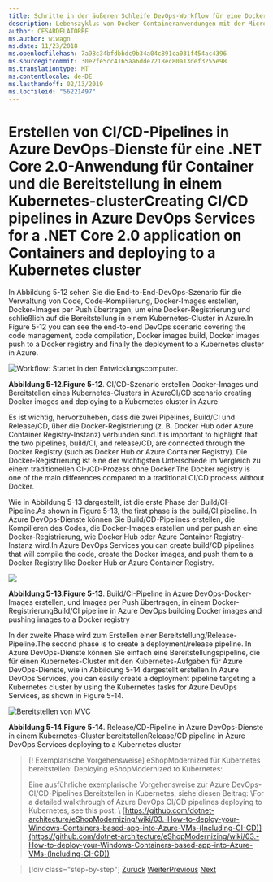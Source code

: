 ```yaml
---
title: Schritte in der äußeren Schleife DevOps-Workflow für eine Docker-Anwendung
description: Lebenszyklus von Docker-Containeranwendungen mit der Microsoft-Plattform und Tools
author: CESARDELATORRE
ms.author: wiwagn
ms.date: 11/23/2018
ms.openlocfilehash: 7a98c34bfdbbdc9b34a04c891ca031f454ac4396
ms.sourcegitcommit: 30e2fe5cc4165aa6dde7218ec80a13def3255e98
ms.translationtype: MT
ms.contentlocale: de-DE
ms.lasthandoff: 02/13/2019
ms.locfileid: "56221497"
---
```

# <a name="creating-cicd-pipelines-in-azure-devops-services-for-a-net-core-20-application-on-containers-and-deploying-to-a-kubernetes-cluster"></a><span data-ttu-id="bf8fc-103">Erstellen von CI/CD-Pipelines in Azure DevOps-Dienste für eine .NET Core 2.0-Anwendung für Container und die Bereitstellung in einem Kubernetes-cluster</span><span class="sxs-lookup"><span data-stu-id="bf8fc-103">Creating CI/CD pipelines in Azure DevOps Services for a .NET Core 2.0 application on Containers and deploying to a Kubernetes cluster</span></span>

<span data-ttu-id="bf8fc-104">In Abbildung 5-12 sehen Sie die End-to-End-DevOps-Szenario für die Verwaltung von Code, Code-Kompilierung, Docker-Images erstellen, Docker-Images per Push übertragen, um eine Docker-Registrierung und schließlich auf die Bereitstellung in einem Kubernetes-Cluster in Azure.</span><span class="sxs-lookup"><span data-stu-id="bf8fc-104">In Figure 5-12 you can see the end-to-end DevOps scenario covering the code management, code compilation, Docker images build, Docker images push to a Docker registry and finally the deployment to a Kubernetes cluster in Azure.</span></span>

![Workflow: Startet in den Entwicklungscomputer.](media/docker-workflow-ci-cd-aks.png)

<span data-ttu-id="bf8fc-107">**Abbildung 5-12**.</span><span class="sxs-lookup"><span data-stu-id="bf8fc-107">**Figure 5-12**.</span></span> <span data-ttu-id="bf8fc-108">CI/CD-Szenario erstellen Docker-Images und Bereitstellen eines Kubernetes-Clusters in Azure</span><span class="sxs-lookup"><span data-stu-id="bf8fc-108">CI/CD scenario creating Docker images and deploying to a Kubernetes cluster in Azure</span></span>

<span data-ttu-id="bf8fc-109">Es ist wichtig, hervorzuheben, dass die zwei Pipelines, Build/CI und Release/CD, über die Docker-Registrierung (z. B. Docker Hub oder Azure Container Registry-Instanz) verbunden sind.</span><span class="sxs-lookup"><span data-stu-id="bf8fc-109">It is important to highlight that the two pipelines, build/CI, and release/CD, are connected through the Docker Registry (such as Docker Hub or Azure Container Registry).</span></span> <span data-ttu-id="bf8fc-110">Die Docker-Registrierung ist eine der wichtigsten Unterschiede im Vergleich zu einem traditionellen CI-/CD-Prozess ohne Docker.</span><span class="sxs-lookup"><span data-stu-id="bf8fc-110">The Docker registry is one of the main differences compared to a traditional CI/CD process without Docker.</span></span>

<span data-ttu-id="bf8fc-111">Wie in Abbildung 5-13 dargestellt, ist die erste Phase der Build/CI-Pipeline.</span><span class="sxs-lookup"><span data-stu-id="bf8fc-111">As shown in Figure 5-13, the first phase is the build/CI pipeline.</span></span> <span data-ttu-id="bf8fc-112">In Azure DevOps-Dienste können Sie Build/CD-Pipelines erstellen, die Kompilieren des Codes, die Docker-Images erstellen und per push an eine Docker-Registrierung, wie Docker Hub oder Azure Container Registry-Instanz wird.</span><span class="sxs-lookup"><span data-stu-id="bf8fc-112">In Azure DevOps Services you can create build/CD pipelines that will compile the code, create the Docker images, and push them to a Docker Registry like Docker Hub or Azure Container Registry.</span></span>

![](media/build-ci-pipeline-azure-devops-push-to-docker-registry.png)

<span data-ttu-id="bf8fc-113">**Abbildung 5-13**.</span><span class="sxs-lookup"><span data-stu-id="bf8fc-113">**Figure 5-13**.</span></span> <span data-ttu-id="bf8fc-114">Build/CI-Pipeline in Azure DevOps-Docker-Images erstellen, und Images per Push übertragen, in einem Docker-Registrierung</span><span class="sxs-lookup"><span data-stu-id="bf8fc-114">Build/CI pipeline in Azure DevOps building Docker images and pushing images to a Docker registry</span></span>

<span data-ttu-id="bf8fc-115">In der zweite Phase wird zum Erstellen einer Bereitstellung/Release-Pipeline.</span><span class="sxs-lookup"><span data-stu-id="bf8fc-115">The second phase is to create a deployment/release pipeline.</span></span> <span data-ttu-id="bf8fc-116">In Azure DevOps-Dienste können Sie einfach eine Bereitstellungspipeline, die für einen Kubernetes-Cluster mit den Kubernetes-Aufgaben für Azure DevOps-Dienste, wie in Abbildung 5-14 dargestellt erstellen.</span><span class="sxs-lookup"><span data-stu-id="bf8fc-116">In Azure DevOps Services, you can easily create a deployment pipeline targeting a Kubernetes cluster by using the Kubernetes tasks for Azure DevOps Services, as shown in Figure 5-14.</span></span>

![Bereitstellen von MVC](media/release-cd-pipeline-azure-devops-deploy-to-kubernetes.png)

<span data-ttu-id="bf8fc-118">**Abbildung 5-14**.</span><span class="sxs-lookup"><span data-stu-id="bf8fc-118">**Figure 5-14**.</span></span> <span data-ttu-id="bf8fc-119">Release/CD-Pipeline in Azure DevOps-Dienste in einem Kubernetes-Cluster bereitstellen</span><span class="sxs-lookup"><span data-stu-id="bf8fc-119">Release/CD pipeline in Azure DevOps Services deploying to a Kubernetes cluster</span></span>

> [! Exemplarische Vorgehensweise]<span data-ttu-id="bf8fc-120"> eShopModernized für Kubernetes bereitstellen:</span><span class="sxs-lookup"><span data-stu-id="bf8fc-120"> Deploying eShopModernized to Kubernetes:</span></span>
>
> <span data-ttu-id="bf8fc-121">Eine ausführliche exemplarische Vorgehensweise zur Azure DevOps-CI/CD-Pipelines Bereitstellen in Kubernetes, siehe diesen Beitrag: \\</span><span class="sxs-lookup"><span data-stu-id="bf8fc-121">For a detailed walkthrough of Azure DevOps CI/CD pipelines deploying to Kubernetes, see this post: \\</span></span>
>[https://github.com/dotnet-architecture/eShopModernizing/wiki/03.-How-to-deploy-your-Windows-Containers-based-app-into-Azure-VMs-(Including-CI-CD)](https://github.com/dotnet-architecture/eShopModernizing/wiki/03.-How-to-deploy-your-Windows-Containers-based-app-into-Azure-VMs-(Including-CI-CD))

>[!div class="step-by-step"]
><span data-ttu-id="bf8fc-122">[Zurück](docker-application-outer-loop-devops-workflow.md)
>[Weiter](../run-manage-monitor-docker-environments/index.md)</span><span class="sxs-lookup"><span data-stu-id="bf8fc-122">[Previous](docker-application-outer-loop-devops-workflow.md)
[Next](../run-manage-monitor-docker-environments/index.md)</span></span>
